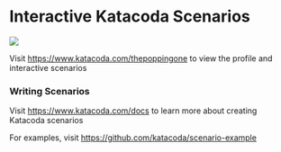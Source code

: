 # Interactive Katacoda Scenarios

[![](http://shields.katacoda.com/katacoda/thepoppingone/count.svg)](https://www.katacoda.com/thepoppingone "Get your profile on Katacoda.com")

Visit https://www.katacoda.com/thepoppingone to view the profile and interactive scenarios

### Writing Scenarios
Visit https://www.katacoda.com/docs to learn more about creating Katacoda scenarios

For examples, visit https://github.com/katacoda/scenario-example
